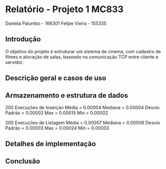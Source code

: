 # Relatório - Projeto 1 MC833

Daniela Palumbo - 166301
Felipe Vieira - 155335

## Introdução

O objetivo do projeto é estruturar um sistema de cinema, com cadastro de filmes
e alocação de salas, baseado na comunicação TCP entre cliente e servidor.

## Descrição geral e casos de uso

## Armazenamento e estrutura de dados

200 Execuções de Inserção
Média = 0.00004
Mediana = 0.00004
Desvio Padrão = 0.00002
Max = 0.00015
Min = 0.00002

200 Execuções de Listagem
Média = 0.00007
Mediana = 0.00006
Desvio Padrão = 0.00003
Max = 0.00024
Min = 0.00003

## Detalhes de implementação

## Conclusão
